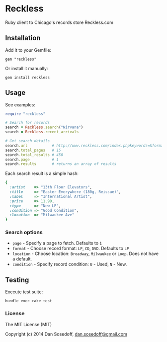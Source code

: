 # Reckless

Ruby client to Chicago's records store Reckless.com

## Installation

Add it to your Gemfile:

```
gem "reckless"
```

Or install it manually:

```
gem install reckless
```

## Usage

See examples:

```ruby
require "reckless"

# Search for records
search = Reckless.search("Nirvana")
search = Reckless.recent_arrivals

# Get search details
search.url           # http://www.reckless.com/index.phpkeywords=&format=&cond=&store=&is_search=true&srch=Search
search.total_pages   # 15
search.total_results # 450
search.page          # 1
search.results       # returns an array of results
```

Each search result is a simple hash:

```ruby
{
  :artist    => "13th Floor Elevators",
  :title     => "Easter Everywhere (180g, Reissue)",
  :label     => "International Artist",
  :price     => 11.99,
  :type      => "New LP",
  :condition => "Good Condition",
  :location  => "Milwaukee Ave"
}
```

### Search options

- `page`      - Specify a page to fetch. Defaults to `1`
- `format`    - Choose record format: `LP`, `CD`, `DVD`. Defaults to `LP`
- `location`  - Choose location: `Broadway`, `Milwaukee` or `Loop`. Does not have a default.
- `condition` - Specify record condition: `U` - Used, `N` - New.

## Testing

Execute test suite:

```
bundle exec rake test
```

### License

The MIT License (MIT)

Copyright (c) 2014 Dan Sosedoff, <dan.sosedoff@gmail.com>

